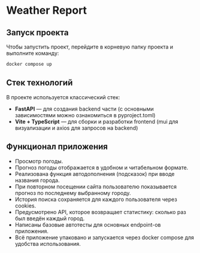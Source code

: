 # Weather Report
## Запуск проекта
Чтобы запустить проект, перейдите в корневую папку проекта и выполните команду:
```bash
docker compose up
```
## Стек технологий
В проекте используется классический стек:
- **FastAPI** — для создания backend части (с основными зависимостями можно ознакомиться в pyproject.toml)
- **Vite + TypeScript** — для сборки и разработки frontend (mui для визуализации и axios для запросов на backend)
## Функционал приложения
- Просмотр погоды.
- Прогноз погоды отображается в удобном и читабельном формате.
- Реализована функция автодополнения (подсказок) при вводе названия города.
- При повторном посещении сайта пользователю показывается прогноз по последнему выбранному городу.
- История поиска сохраняется для каждого пользователя через cookies.
- Предусмотрено API, которое возвращает статистику: сколько раз был введён каждый город.
- Написаны базовые автотесты для основных endpoint-ов приложения.
- Всё приложение упаковано и запускается через docker compose для удобства использования.
